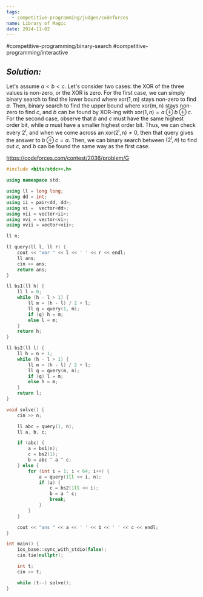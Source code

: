 ```yaml
---
tags:
  - competitive-programming/judges/codeforces
name: Library of Magic
date: 2024-11-02
---
```

#competitive-programming/binary-search #competitive-programming/interactive 
## _Solution:_
Let's assume $a<b<c$. Let's consider two cases: the XOR of the three values is non-zero, or the XOR is zero. For the first case, we can simply binary search to find the lower bound where $\mathrm{xor(1,m)}$ stays non-zero to find $a$. Then, binary search to find the upper bound where $\mathrm{xor(m,n)}$ stays non-zero to find $c$, and $b$ can be found by XOR-ing with $\mathrm{xor}(1,n)=a\oplus b\oplus c$. For the second case, observe that $b$ and $c$ must have the same highest order bit, while $a$ must have a smaller highest order bit. Thus, we can check every $2^{i}$, and when we come across an $\mathrm{xor(2^{i},n)}\ne 0$, then that query gives the answer to $b\oplus c=a$. Then, we can binary search between $(2^{i},n)$ to find out $c$, and $b$ can be found the same way as the first case.

https://codeforces.com/contest/2036/problem/G
```cpp
#include <bits/stdc++.h>

using namespace std;

using ll = long long;
using dd = int;
using ii = pair<dd, dd>;
using vi =  vector<dd>;
using vii = vector<ii>;
using vvi = vector<vi>;
using vvii = vector<vii>;

ll n;

ll query(ll l, ll r) {
    cout << "xor " << l << ' ' << r << endl;
    ll ans;
    cin >> ans;
    return ans;
}

ll bs1(ll h) {
    ll l = 0;
    while (h - l > 1) {
        ll m = (h - l) / 2 + l;
        ll q = query(1, m);
        if (q) h = m;
        else l = m;
    }
    return h;
}

ll bs2(ll l) {
    ll h = n + 1;
    while (h - l > 1) {
        ll m = (h - l) / 2 + l;
        ll q = query(m, n);
        if (q) l = m;
        else h = m;
    }
    return l;
}

void solve() {
    cin >> n;

    ll abc = query(1, n);
    ll a, b, c;

    if (abc) {
        a = bs1(n);
        c = bs2(1);
        b = abc ^ a ^ c;
    } else {
        for (int i = 1; i < 64; i++) {
            a = query(1ll << i, n);
            if (a) {
                c = bs2(1ll << i);
                b = a ^ c;
                break;
            }
        }
    }

    cout << "ans " << a << ' ' << b << ' ' << c << endl;
}

int main() {
    ios_base::sync_with_stdio(false);
    cin.tie(nullptr);

    int t;
    cin >> t;

    while (t--) solve();
}
```